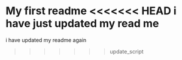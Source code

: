 My first readme
<<<<<<< HEAD
i have just updated my read me
=======
i have updated my readme again
>>>>>>> update_script

